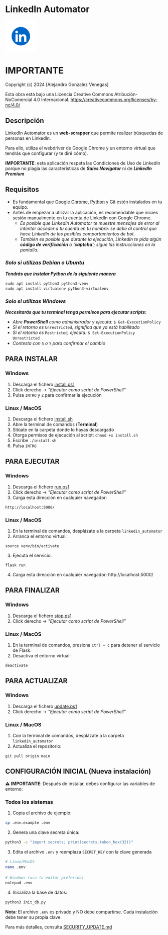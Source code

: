# LinkedIn Automator
<img src="static/LinkedIn_Logo.png" alt="LinkedIn Logo" width="100">

# IMPORTANTE
Copyright (c) 2024 [Alejandro Gonzalez Venegas]

Esta obra está bajo una Licencia Creative Commons Atribución-NoComercial 4.0 Internacional.
https://creativecommons.org/licenses/by-nc/4.0/

## Descripción
LinkedIn Automator es un **web-scrapper** que permite realizar búsquedas de personas en LinkedIn. 

Para ello, utiliza el webdriver de Google Chrome y un entorno virtual que tendrás que configurar (y te diré cómo).

**IMPORTANTE**: esta aplicación respeta las Condiciones de Uso de LinkedIn porque no plagia las características de ***Sales Navigator*** ni de ***LinkedIn Premium***

## Requisitos

* Es fundamental que [Google Chrome](https://www.google.com/intl/es_es/chrome/), [Python](https://www.python.org/downloads/) y [Git](https://git-scm.com/downloads?ref=allthings.how) estén instalados en tu equipo.
* Antes de empezar a utilizar la aplicación, es recomendable que inicies sesión manualmente en tu cuenta de LinkedIn con Google Chrome. 
    * *Es posible que LinkedIn Automator te muestre mensajes de error al intentar acceder a tu cuenta en tu nombre: se debe al control que hace LinkedIn de los posibles comportamientos de bot.*
    * *También es posible que durante la ejecución, LinkedIn te pida algún **código de verificación** o **'captcha'**; sigue las instrucciones en la pantalla.*

### *Solo si utilizas Debian o Ubuntu*
***Tendrás que instalar Python de la siguiente manera***

```
sudo apt install python3 python3-venv
sudo apt install virtualenv python3-virtualenv
```


### *Solo si utilizas Windows*
***Necesitarás que tu terminal tenga permisos para ejecutar scripts:***

* *Abre **PowerShell** como administrador y ejecuta:* ```$ Get-ExecutionPolicy```
* *Si el retorno es* ```Unrestricted```*, significa que ya está habilitado*
* *Si el retorno es* ```Restricted```*, ejecuta:* ``` $ Set-ExecutionPolicy Unrestricted ```
* *Contesta con* ```S``` *o* ```Y``` *para confirmar el cambio*


## PARA INSTALAR

### Windows
1. Descarga el fichero [install.ps1](https://github.com/Metalex84/linkedin_automator/blob/main/install.ps1)
2. Click derecho -> *"Ejecutar como script de PowerShell"*
3. Pulsa ```INTRO``` y ```Z``` para confirmar la ejecución

### Linux / MacOS
1. Descarga el fichero [install.sh](https://github.com/Metalex84/linkedin_automator/blob/main/install.sh)
2. Abre la terminal de comandos (**Terminal**)
3. Sitúate en la carpeta donde lo hayas descargado
4. Otorga permisos de ejecución al script: ```chmod +x install.sh```
4. Escribe ```./install.sh```
5. Pulsa ```INTRO``` 

## PARA EJECUTAR
### Windows
1. Descarga el fichero [run.ps1](https://github.com/Metalex84/linkedin_automator/blob/main/run.ps1)
2. Click derecho -> *"Ejecutar como script de PowerShell"*
3. Carga esta dirección en cualquier navegador:
```
http://localhost:5000/
```

### Linux / MacOS
1. En la terminal de comandos, desplázate a la carpeta ```linkedin_automator```
2. Arranca el entorno virtual:
```
source venv/bin/activate
```
3. Ejecuta el servicio:
```
flask run
```
4. Carga esta dirección en cualquier navegador:
http://localhost:5000/

## PARA FINALIZAR
### Windows
1. Descarga el fichero [stop.ps1](https://github.com/Metalex84/linkedin_automator/blob/main/stop.ps1)
2. Click derecho -> *"Ejecutar como script de PowerShell"*

### Linux / MacOS
1. En la terminal de comandos, presiona ```Ctrl + c``` para detener el servicio de Flask.
2. Desactiva el entorno virtual:
```
deactivate
```
## PARA ACTUALIZAR
### Windows
1. Descarga el fichero [update.ps1](https://github.com/Metalex84/linkedin_automator/blob/main/update.ps1)
2. Click derecho -> *"Ejecutar como script de PowerShell"*

### Linux / MacOS
1. Con la terminal de comandos, desplázate a la carpeta ```linkedin_automator```
2. Actualiza el repositorio:
```
git pull origin main
```

## CONFIGURACIÓN INICIAL (Nueva instalación)

⚠️ **IMPORTANTE**: Después de instalar, debes configurar las variables de entorno:

### Todos los sistemas
1. Copia el archivo de ejemplo:
```bash
cp .env.example .env
```

2. Genera una clave secreta única:
```bash
python3 -c "import secrets; print(secrets.token_hex(32))"
```

3. Edita el archivo `.env` y reemplaza `SECRET_KEY` con la clave generada
```bash
# Linux/MacOS
nano .env

# Windows (usa tu editor preferido)
notepad .env
```

4. Inicializa la base de datos:
```bash
python3 init_db.py
```

**Nota**: El archivo `.env` es privado y NO debe compartirse. Cada instalación debe tener su propia clave.

Para más detalles, consulta [SECURITY_UPDATE.md](SECURITY_UPDATE.md)
